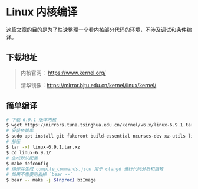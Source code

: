 # Linux 内核编译

这篇文章的目的是为了快速整理一个看内核部分代码的环境，不涉及调试和条件编译。

## 下载地址

> 内核官网： https://www.kernel.org/
>
> 清华镜像：https://mirror.bjtu.edu.cn/kernel/linux/kernel/

## 简单编译

```bash
# 下载 6.9.1 版本内核
$ wget https://mirrors.tuna.tsinghua.edu.cn/kernel/v6.x/linux-6.9.1.tar.xz
# 安装依赖库
$ sudo apt install git fakeroot build-essential ncurses-dev xz-utils libssl-dev bc flex libelf-dev bison qemu qemu-system qemu-kvm
# 解压
$ tar -xf linux-6.9.1.tar.xz
$ cd linux-6.9.1/
# 生成默认配置
$ make defconfig
# 编译并生成 compile_commands.json 用于 clangd 进行代码分析和跳转
# 如果不需要则去掉 `bear --`
$ bear -- make -j $(nproc) bzImage
```


